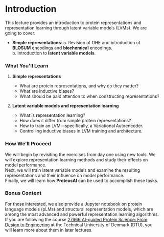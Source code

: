 # Introduction

This lecture provides an introduction to protein representations and representation learning through latent variable models (LVMs). 
We are going to cover:

- **Simple representations**:
    a. Revision of OHE and introduction of **BLOSUM** encodings and **biochemical** encodings.  
    b. Introduction to **latent variable models**.

### What You'll Learn

1. **Simple representations**  
   - What are protein representations, and why do they matter?  
   - What are inductive biases?  
   - What should be paid attention to when constructing representations?  

2. **Latent variable models and representation learning**  
   - What is representation learning?  
   - How does it differ from simple protein representations?  
   - How to train an LVM—specifically, a Variational Autoencoder.  
   - Controlling inductive biases in LVM training and architecture.  

### How We'll Proceed

We will begin by revisiting the exercises from day one using new tools. We will explore representation learning 
methods and study their effects on model performance.  
Next, we will train latent variable models and examine the resulting representations and their influence on model performance.  
Finally, we will learn how **ProteusAI** can be used to accomplish these tasks.

### Bonus Content

For those interested, we also provide a Jupyter notebook on protein language models (pLMs) and structural representation models, 
which are among the most advanced and powerful representation learning algorithms. If you are following the course 
[27666 AI-guided Protein Science: From Design to Engineering](https://kurser.dtu.dk/course/2024-2025/27666?menulanguage=en) 
at the Technical University of Denmark (DTU), you will learn more about them in later lectures.